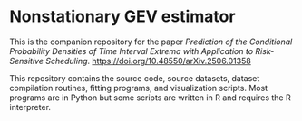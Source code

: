 # Nonstationary GEV estimator
This is the companion repository for the paper _Prediction of the Conditional Probability Densities of
Time Interval Extrema with Application to Risk-Sensitive Scheduling_.
https://doi.org/10.48550/arXiv.2506.01358

This repository contains the source code, source datasets, dataset compilation routines, fitting programs, and visualization scripts.
Most programs are in Python but some scripts are written in R and requires the R interpreter.

